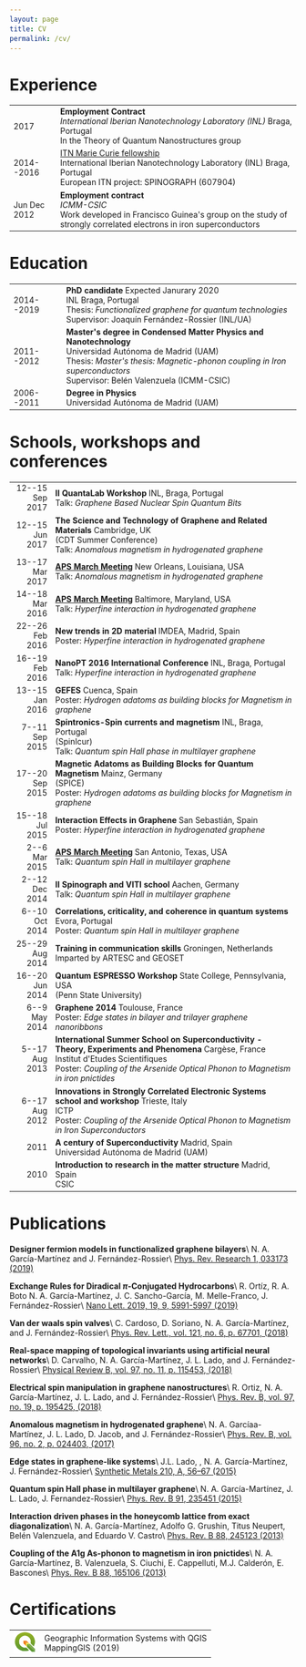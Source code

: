 ```yaml
---
layout: page
title: CV
permalink: /cv/
---
```


# Experience
<table class="tab_exp">
<tr>
   <td style="width=10px;">2017</td>
   <td><b>Employment Contract</b><br/>
   <i>International Iberian Nanotechnology Laboratory (INL)</i> Braga, Portugal<br/>
   In the Theory of Quantum Nanostructures group
   </td>
</tr>
<tr>
   <td style="width=10px;">2014--2016</td>
   <td><a href="https://cordis.europa.eu/project/id/607904">ITN Marie Curie fellowship</a><br/>
   International Iberian Nanotechnology Laboratory (INL) Braga, Portugal<br/>
   European ITN project: SPINOGRAPH (607904)
   </td>
</tr>
<tr>
   <td style="width=10px;">Jun Dec 2012</td>
   <td><b>Employment contract</b><br/>
   <i>ICMM-CSIC</i><br/>
   Work developed in Francisco Guinea's group on the study of strongly correlated electrons in iron superconductors
   </td>
</tr>
</table>


# Education

<table class="tab_exp">
<tr>
   <td style="width=10px;">2014--2019</td>
   <td><b>PhD candidate</b> Expected Janurary 2020<br/>
   INL Braga, Portugal<br/>
   Thesis: <i>Functionalized graphene for quantum technologies</i><br/>
   Supervisor: Joaquín Fernández-Rossier (INL/UA)<br/>
   </td>
</tr>

<tr>
   <td style="width=10px;">2011--2012</td>
   <td><b>Master's degree in Condensed Matter Physics and Nanotechnology</b><br/>
   Universidad Autónoma de Madrid (UAM)<br/>
   Thesis: <i>Master's thesis: Magnetic-phonon coupling in Iron superconductors</i><br/>
   Supervisor: Belén Valenzuela (ICMM-CSIC)<br/>
   </td>
</tr>

<tr>
   <td style="width=10px;">2006--2011</td>
   <td><b>Degree in Physics</b><br/>
   Universidad Autónoma de Madrid (UAM)
   </td>
</tr>
</table>



# Schools, workshops and conferences
<table class="tab_exp">
<tr>
   <td style="width=10px;" align="right">12--15 Sep<br/>2017</td>
   <td><b>II QuantaLab Workshop</b> INL, Braga, Portugal<br/>
   Talk: <i>Graphene Based Nuclear Spin Quantum Bits</i>
   </td>
</tr>

<tr>
   <td style="width=10px;" align="right">12--15 Jun<br/>2017</td>
   <td><b>The Science and Technology of Graphene and Related Materials</b> Cambridge, UK<br/>
   (CDT Summer Conference)<br/>
   Talk: <i>Anomalous magnetism in hydrogenated graphene</i>
   </td>
</tr>

<tr>
   <td style="width=10px;" align="right">13--17 Mar<br/>2017</td>
   <td><a href="https://meetings.aps.org/Meeting/MAR17/Session/E31.6"><b>APS March Meeting</b></a> New Orleans, Louisiana, USA<br/>
   Talk: <i>Anomalous magnetism in hydrogenated graphene</i>
   </td>
</tr>

<!-- 13-14 Sept 2016
     1st Workshop on Quantum Materials and Quantum Technologies -->

<tr>
   <td style="width=10px;" align="right">14--18 Mar<br/>2016</td>
   <td><a href="https://meetings.aps.org/Meeting/MAR16/Session/K17.4"><b>APS March Meeting</b></a> Baltimore, Maryland, USA<br/>
   Talk: <i>Hyperfine interaction in hydrogenated graphene</i>
   </td>
</tr>

<tr>
   <td style="width=10px;" align="right">22--26 Feb<br/>2016</td>
   <td><b>New trends in 2D material</b> IMDEA, Madrid, Spain<br/>
   Poster: <i>Hyperfine interaction in hydrogenated graphene</i>
   </td>
</tr>

<tr>
   <td style="width=10px;" align="right">16--19 Feb<br/>2016</td>
   <td><b>NanoPT 2016 International Conference</b> INL, Braga, Portugal<br/>
   Talk: <i>Hyperfine interaction in hydrogenated graphene</i>
   </td>
</tr>

<tr>
   <td style="width=10px;" align="right">13--15 Jan<br/>2016</td>
   <td><b>GEFES</b> Cuenca, Spain<br/>
   Poster: <i>Hydrogen adatoms as building blocks for Magnetism in graphene</i>
   </td>
</tr>

<tr>
   <td style="width=10px;" align="right">7--11 Sep<br/>2015</td>
   <td><b>Spintronics-Spin currents and magnetism</b> INL, Braga, Portugal<br/>
   (SpinIcur)<br/>
   Talk: <i>Quantum spin Hall phase in multilayer graphene</i>
   </td>
</tr>

<tr>
   <td style="width=10px;" align="right">17--20 Sep<br/>2015</td>
   <td><b>Magnetic Adatoms as Building Blocks for Quantum Magnetism</b> Mainz, Germany<br/>
   (SPICE)<br/>
   Poster: <i>Hydrogen adatoms as building blocks for Magnetism in graphene</i>
   </td>
</tr>

<tr>
   <td style="width=10px;" align="right">15--18 Jul<br/>2015</td>
   <td><b>Interaction Effects in Graphene</b> San Sebastián, Spain<br/>
   Poster: <i>Hyperfine interaction in hydrogenated graphene</i>
   </td>
</tr>

<!-- % midterm review in Bruselas -->

<tr>
   <td style="width=10px;" align="right">2--6 Mar<br/>2015</td>
   <td><a href="https://meetings.aps.org/Meeting/MAR15/Session/S17.2"><b>APS March Meeting</b></a> San Antonio, Texas, USA<br/>
   Talk: <i>Quantum spin Hall in multilayer graphene</i>
   </td>
</tr>
<!-- 2015 Alicante, Spain Talk: Multiorbital Tight-Binding -->

<tr>
   <td style="width=10px;" align="right">2--12 Dec<br/>2014</td>
   <td><b>II Spinograph and VITI school</b> Aachen, Germany<br/>
   Talk: <i>Quantum spin Hall in multilayer graphene</i>
   </td>
</tr>

<tr>
   <td style="width=10px;" align="right">6--10 Oct<br/>2014</td>
   <td><b>Correlations, criticality, and coherence in quantum systems</b> Evora, Portugal<br/>
   Poster: <i>Quantum spin Hall in multilayer graphene</i>
   </td>
</tr>

<tr>
   <td style="width=10px;" align="right">25--29 Aug<br/>2014</td>
   <td><b>Training in communication skills</b> Groningen, Netherlands<br/>
   Imparted by ARTESC and GEOSET
   </td>
</tr>

<tr>
   <td style="width=10px;" align="right">16--20 Jun<br/>2014</td>
   <td><b>Quantum ESPRESSO Workshop</b> State College, Pennsylvania, USA<br/>
   (Penn State University)
   </td>
</tr>

<tr>
   <td style="width=10px;" align="right">6--9 May<br/>2014</td>
   <td><b>Graphene 2014</b> Toulouse, France<br/>
   Poster: <i>Edge states in bilayer and trilayer graphene nanoribbons</i>
   </td>
</tr>

<tr>
   <td style="width=10px;" align="right">5--17 Aug<br/>2013</td>
   <td><b>International Summer School on Superconductivity - Theory, Experiments and Phenomena</b> Cargèse, France<br/>
   Institut d'Etudes Scientifiques<br/>
   Poster: <i>Coupling of the Arsenide Optical Phonon to Magnetism in iron pnictides</i>
   </td>
</tr>

<tr>
   <td style="width=10px;" align="right">6--17 Aug<br/>2012</td>
   <td><b>Innovations in Strongly Correlated Electronic Systems school and workshop</b> Trieste, Italy<br/>
   ICTP<br/>
   Poster: <i>Coupling of the Arsenide Optical Phonon to Magnetism in Iron Superconductors</i>
   </td>
</tr>

<tr>
   <td style="width=10px;" align="right">2011</td>
   <td><b>A century of Superconductivity</b> Madrid, Spain<br/>
   Universidad Autónoma de Madrid (UAM)<br/>
   </td>
</tr>

<tr>
   <td style="width=10px;" align="right">2010</td>
   <td><b>Introduction to research in the matter structure</b> Madrid, Spain<br/>
   CSIC<br/>
   </td>
</tr>
</table>



# Publications
**Designer fermion models in functionalized graphene bilayers**\\
N. A. García-Martínez and J. Fernández-Rossier\\
[Phys. Rev. Research 1, 033173 (2019)](https://arxiv.org/abs/1804.03021)

**Exchange Rules for Diradical $\pi$-Conjugated Hydrocarbons**\\
R. Ortíz, R. A. Boto N. A. García-Martínez, J. C. Sancho-García, M. Melle-Franco, J. Fernández-Rossier\\
[Nano Lett. 2019, 19, 9, 5991-5997 (2019)](https://arxiv.org/abs/1906.08544)

**Van der waals spin valves**\\
C. Cardoso, D. Soriano, N. A. García-Martínez, and J. Fernández-Rossier\\
[Phys. Rev. Lett., vol. 121, no. 6, p. 67701, (2018)](https://arxiv.org/abs/1804.03021)

**Real-space mapping of topological invariants using artificial neural networks**\\
D. Carvalho, N. A. García-Martínez, J. L. Lado, and J. Fernández-Rossier\\
[Physical Review B, vol. 97, no. 11, p. 115453, (2018)](https://arxiv.org/abs/1801.09655)

**Electrical spin manipulation in graphene nanostructures**\\
R. Ortiz, N. A. García-Martínez, J. L. Lado, and J. Fernández-Rossier\\
[Phys. Rev. B, vol. 97, no. 19, p. 195425, (2018)](https://arxiv.org/abs/1712.07282)

**Anomalous magnetism in hydrogenated graphene**\\
N. A. Garcíaa-Martínez, J. L. Lado, D. Jacob, and J. Fernández-Rossier\\
[Phys. Rev. B, vol. 96, no. 2, p. 024403, (2017)](https://arxiv.org/abs/1703.10142)

**Edge states in graphene-like systems**\\
J.L. Lado, , N. A. García-Martínez, J. Fernández-Rossier\\
[Synthetic Metals 210, A, 56–67 (2015)](https://arxiv.org/abs/1502.07112)

**Quantum spin Hall phase in multilayer graphene**\\
N. A. García-Martínez, J. L. Lado, J. Fernandez-Rossier\\
[Phys. Rev. B 91, 235451 (2015)](https://arxiv.org/abs/1503.06736)

**Interaction driven phases in the honeycomb lattice from exact diagonalization**\\
N. A. García-Martínez, Adolfo G. Grushin, Titus Neupert, Belén Valenzuela, and Eduardo V. Castro\\
[Phys. Rev. B 88, 245123 (2013)](https://arxiv.org/abs/1308.6094)

**Coupling of the A1g As-phonon to magnetism in iron pnictides**\\
N. A. García-Martínez, B. Valenzuela, S. Ciuchi, E. Cappelluti, M.J. Calderón, E. Bascones\\
[Phys. Rev. B 88, 165106 (2013)](https://arxiv.org/abs/1307.7065)


# Certifications
<table class="tab_cert">
<tr>
   <td align="right">
   <img src="/assets/images/cv/QGIS.png" width="40">
   </td>
   <td align="left">Geographic Information Systems with QGIS<br>
   MappingGIS (2019)
   </td>
</tr>
</table>
